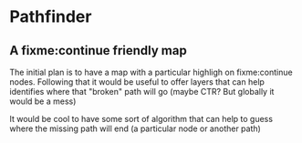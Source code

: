# Pathfinder
## A fixme:continue friendly map
The initial plan is to have a map with a particular highligh on fixme:continue nodes. Following that it would be useful to offer layers that can help identifies where that "broken" path will go (maybe CTR? But globally it would be a mess)

It would be cool to have some sort of algorithm that can help to guess where the missing path will end (a particular node or another path)
